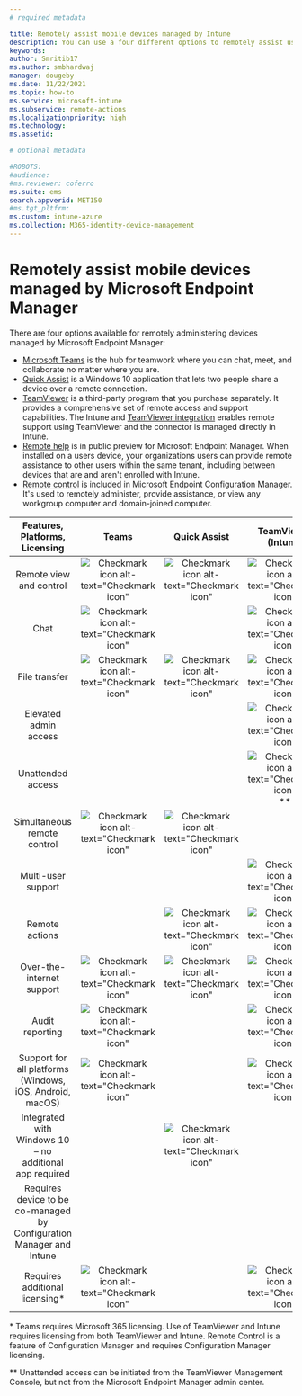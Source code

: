 ```yaml
---
# required metadata

title: Remotely assist mobile devices managed by Intune 
description: You can use a four different options to remotely assist users with their mobile devices.
keywords:
author: Smritib17
ms.author: smbhardwaj
manager: dougeby
ms.date: 11/22/2021
ms.topic: how-to
ms.service: microsoft-intune
ms.subservice: remote-actions
ms.localizationpriority: high
ms.technology:
ms.assetid: 

# optional metadata

#ROBOTS:
#audience:
#ms.reviewer: coferro
ms.suite: ems
search.appverid: MET150
#ms.tgt_pltfrm:
ms.custom: intune-azure
ms.collection: M365-identity-device-management
---
```


# Remotely assist mobile devices managed by Microsoft Endpoint Manager

There are four options available for remotely administering devices managed by  Microsoft Endpoint Manager:

- [Microsoft Teams](https://products.office.com/microsoft-teams/) is the hub for teamwork where you can chat, meet, and collaborate no matter where you are.
- [Quick Assist](https://support.microsoft.com/help/4027243/windows-10-solve-pc-problems-with-quick-assist) is a Windows 10 application that lets two people share a device over a remote connection.
- [TeamViewer](https://www.teamviewer.com/) is a third-party program that you purchase separately. It provides a comprehensive set of remote access and support capabilities. The Intune and [TeamViewer integration](teamviewer-support.md) enables remote support using TeamViewer and the connector is managed directly in Intune.
- [Remote help](remote-help.md) is in public preview for Microsoft Endpoint Manager. When installed on a users device, your organizations users can provide remote assistance to other users within the same tenant, including between devices that are and aren't enrolled with Intune.
- [Remote control](/configmgr/core/clients/manage/remote-control/introduction-to-remote-control) is included in Microsoft Endpoint Configuration Manager. It's used to remotely administer, provide assistance, or view any workgroup computer and domain-joined computer.

| Features, Platforms, Licensing | **Teams** | Quick Assist | TeamViewer (Intune) | Remote help (*preview*) | Remote control (ConfigMgr) |
|:---:|:---:|:---:|:---:|:---:|:---:|
| Remote view and control |![Checkmark icon alt-text="Checkmark icon"](../enrollment/media/enrollment-method-capab/checkmark.png)|![Checkmark icon alt-text="Checkmark icon"](../enrollment/media/enrollment-method-capab/checkmark.png)|![Checkmark icon alt-text="Checkmark icon"](../enrollment/media/enrollment-method-capab/checkmark.png)|![Checkmark icon alt-text="Checkmark icon"](../enrollment/media/enrollment-method-capab/checkmark.png)|![Checkmark icon alt-text="Checkmark icon"](../enrollment/media/enrollment-method-capab/checkmark.png)|
| Chat |![Checkmark icon alt-text="Checkmark icon"](../enrollment/media/enrollment-method-capab/checkmark.png)||![Checkmark icon alt-text="Checkmark icon"](../enrollment/media/enrollment-method-capab/checkmark.png)||
| File transfer |![Checkmark icon alt-text="Checkmark icon"](../enrollment/media/enrollment-method-capab/checkmark.png)|![Checkmark icon alt-text="Checkmark icon"](../enrollment/media/enrollment-method-capab/checkmark.png)|![Checkmark icon alt-text="Checkmark icon"](../enrollment/media/enrollment-method-capab/checkmark.png)|  |![Checkmark icon alt-text="Checkmark icon"](../enrollment/media/enrollment-method-capab/checkmark.png)|
| Elevated admin access |  |  |![Checkmark icon alt-text="Checkmark icon"](../enrollment/media/enrollment-method-capab/checkmark.png)|![Checkmark icon alt-text="Checkmark icon"](../enrollment/media/enrollment-method-capab/checkmark.png)|![Checkmark icon alt-text="Checkmark icon"](../enrollment/media/enrollment-method-capab/checkmark.png)|
| Unattended access |||![Checkmark icon alt-text="Checkmark icon"](../enrollment/media/enrollment-method-capab/checkmark.png) \**|  |![Checkmark icon alt-text="Checkmark icon"](../enrollment/media/enrollment-method-capab/checkmark.png)|
| Simultaneous remote control |![Checkmark icon alt-text="Checkmark icon"](../enrollment/media/enrollment-method-capab/checkmark.png)|![Checkmark icon alt-text="Checkmark icon"](../enrollment/media/enrollment-method-capab/checkmark.png)|  |  |  |
| Multi-user support |||![Checkmark icon alt-text="Checkmark icon"](../enrollment/media/enrollment-method-capab/checkmark.png)|  |![Checkmark icon alt-text="Checkmark icon"](../enrollment/media/enrollment-method-capab/checkmark.png)|
| Remote actions ||![Checkmark icon alt-text="Checkmark icon"](../enrollment/media/enrollment-method-capab/checkmark.png)|![Checkmark icon alt-text="Checkmark icon"](../enrollment/media/enrollment-method-capab/checkmark.png)|  |![Checkmark icon alt-text="Checkmark icon"](../enrollment/media/enrollment-method-capab/checkmark.png)|
| Over-the-internet support |![Checkmark icon alt-text="Checkmark icon"](../enrollment/media/enrollment-method-capab/checkmark.png)|![Checkmark icon alt-text="Checkmark icon"](../enrollment/media/enrollment-method-capab/checkmark.png)|![Checkmark icon alt-text="Checkmark icon"](../enrollment/media/enrollment-method-capab/checkmark.png)|![Checkmark icon alt-text="Checkmark icon"](../enrollment/media/enrollment-method-capab/checkmark.png)|  |
| Audit reporting |![Checkmark icon alt-text="Checkmark icon"](../enrollment/media/enrollment-method-capab/checkmark.png)|  |![Checkmark icon alt-text="Checkmark icon"](../enrollment/media/enrollment-method-capab/checkmark.png)|![Checkmark icon alt-text="Checkmark icon"](../enrollment/media/enrollment-method-capab/checkmark.png)|![Checkmark icon alt-text="Checkmark icon"](../enrollment/media/enrollment-method-capab/checkmark.png)|
| Support for all platforms (Windows, iOS, Android, macOS) |![Checkmark icon alt-text="Checkmark icon"](../enrollment/media/enrollment-method-capab/checkmark.png)|  |![Checkmark icon alt-text="Checkmark icon"](../enrollment/media/enrollment-method-capab/checkmark.png)|  |  |
| Integrated with Windows 10 – no additional app required |  |![Checkmark icon alt-text="Checkmark icon"](../enrollment/media/enrollment-method-capab/checkmark.png)|  |  |  |
| Requires device to be co-managed by Configuration Manager and Intune |  |  |  |  |![Checkmark icon alt-text="Checkmark icon"](../enrollment/media/enrollment-method-capab/checkmark.png)|
| Requires additional licensing\* |![Checkmark icon alt-text="Checkmark icon"](../enrollment/media/enrollment-method-capab/checkmark.png)||![Checkmark icon alt-text="Checkmark icon"](../enrollment/media/enrollment-method-capab/checkmark.png)|  |![Checkmark icon alt-text="Checkmark icon"](../enrollment/media/enrollment-method-capab/checkmark.png)|

\* Teams requires Microsoft 365 licensing. Use of TeamViewer and Intune requires licensing from both TeamViewer and Intune. Remote Control is a feature of Configuration Manager and requires Configuration Manager licensing.

\** Unattended access can be initiated from the TeamViewer Management Console, but not from the Microsoft Endpoint Manager admin center.
